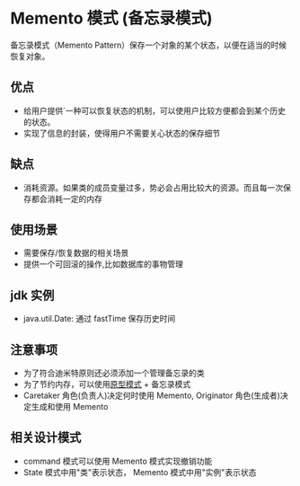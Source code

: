 # Memento 模式 (备忘录模式)
备忘录模式（Memento Pattern）保存一个对象的某个状态，以便在适当的时候恢复对象。
## 优点
- 给用户提供`一种可以恢复状态的机制，可以使用户比较方便都会到某个历史的状态。
- 实现了信息的封装，使得用户不需要关心状态的保存细节
## 缺点
- 消耗资源。如果类的成员变量过多，势必会占用比较大的资源。而且每一次保存都会消耗一定的内存
## 使用场景
- 需要保存/恢复数据的相关场景
- 提供一个可回滚的操作,比如数据库的事物管理
## jdk 实例
- java.util.Date: 通过 fastTime 保存历史时间
## 注意事项
- 为了符合迪米特原则还必须添加一个管理备忘录的类
- 为了节约内存，可以使用[原型模式](../prototype/prototype.md) + 备忘录模式
- Caretaker 角色(负责人)决定何时使用 Memento, Originator 角色(生成者)决定生成和使用 Memento
## 相关设计模式
- command 模式可以使用 Memento 模式实现撤销功能
- State 模式中用"类"表示状态， Memento 模式中用"实例"表示状态